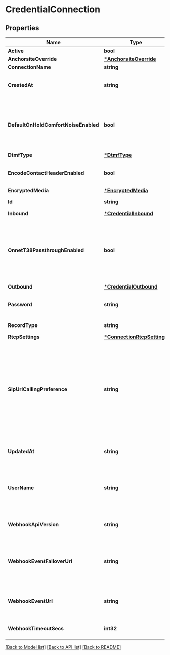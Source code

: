 # CredentialConnection

## Properties
Name | Type | Description | Notes
------------ | ------------- | ------------- | -------------
**Active** | **bool** | Defaults to true | [optional] [default to null]
**AnchorsiteOverride** | [***AnchorsiteOverride**](AnchorsiteOverride.md) |  | [optional] [default to null]
**ConnectionName** | **string** |  | [optional] [default to null]
**CreatedAt** | **string** | ISO-8601 formatted date indicating when the resource was created. | [optional] [default to null]
**DefaultOnHoldComfortNoiseEnabled** | **bool** | When enabled, Telnyx will generate comfort noise when you place the call on hold. If disabled, you will need to generate comfort noise or on hold music to avoid RTP timeout. | [optional] [default to true]
**DtmfType** | [***DtmfType**](DtmfType.md) |  | [optional] [default to null]
**EncodeContactHeaderEnabled** | **bool** | Encode the SIP contact header sent by Telnyx to avoid issues for NAT or ALG scenarios. | [optional] [default to false]
**EncryptedMedia** | [***EncryptedMedia**](EncryptedMedia.md) |  | [optional] [default to null]
**Id** | **string** | Identifies the type of resource. | [optional] [default to null]
**Inbound** | [***CredentialInbound**](CredentialInbound.md) |  | [optional] [default to null]
**OnnetT38PassthroughEnabled** | **bool** | Enable on-net T38 if you prefer the sender and receiver negotiating T38 directly if both are on the Telnyx network. If this is disabled, Telnyx will be able to use T38 on just one leg of the call depending on each leg&#x27;s settings. | [optional] [default to false]
**Outbound** | [***CredentialOutbound**](CredentialOutbound.md) |  | [optional] [default to null]
**Password** | **string** | The password to be used as part of the credentials. Must be 8 to 128 characters long. | [optional] [default to null]
**RecordType** | **string** | Identifies the type of the resource. | [optional] [default to null]
**RtcpSettings** | [***ConnectionRtcpSettings**](ConnectionRtcpSettings.md) |  | [optional] [default to null]
**SipUriCallingPreference** | **string** | This feature enables inbound SIP URI calls to your Credential Auth Connection. If enabled for all (unrestricted) then anyone who calls the SIP URI &lt;your-username&gt;@telnyx.com will be connected to your Connection. You can also choose to allow only calls that are originated on any Connections under your account (internal). | [optional] [default to null]
**UpdatedAt** | **string** | ISO-8601 formatted date indicating when the resource was updated. | [optional] [default to null]
**UserName** | **string** | The user name to be used as part of the credentials. Must be 4-32 characters long and alphanumeric values only (no spaces or special characters). | [optional] [default to null]
**WebhookApiVersion** | **string** | Determines which webhook format will be used, Telnyx API v1 or v2. | [optional] [default to WEBHOOK_API_VERSION.1_]
**WebhookEventFailoverUrl** | **string** | The failover URL where webhooks related to this connection will be sent if sending to the primary URL fails. Must include a scheme, such as &#x27;https&#x27;. | [optional] 
**WebhookEventUrl** | **string** | The URL where webhooks related to this connection will be sent. Must include a scheme, such as &#x27;https&#x27;. | [optional] [default to null]
**WebhookTimeoutSecs** | **int32** | Specifies how many seconds to wait before timing out a webhook. | [optional] [default to null]

[[Back to Model list]](../README.md#documentation-for-models) [[Back to API list]](../README.md#documentation-for-api-endpoints) [[Back to README]](../README.md)

